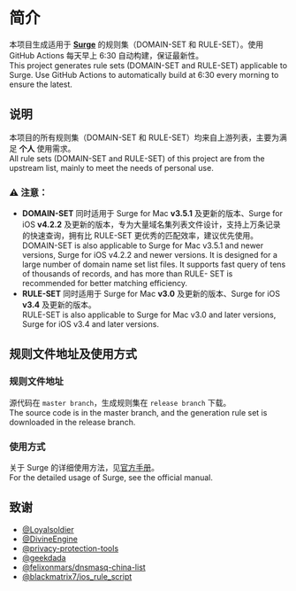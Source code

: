 # 简介

本项目生成适用于 [**Surge**](https://nssurge.com) 的规则集（DOMAIN-SET 和 RULE-SET）。使用 GitHub Actions 每天早上 6:30 自动构建，保证最新性。  
This project generates rule sets (DOMAIN-SET and RULE-SET) applicable to Surge. Use GitHub Actions to automatically build at 6:30 every morning to ensure the latest.

## 说明

本项目的所有规则集（DOMAIN-SET 和 RULE-SET）均来自上游列表，主要为满足 **个人** 使用需求。  
All rule sets (DOMAIN-SET and RULE-SET) of this project are from the upstream list, mainly to meet the needs of personal use.

### ⚠️ 注意：

- **DOMAIN-SET** 同时适用于 Surge for Mac **v3.5.1** 及更新的版本、Surge for iOS **v4.2.2** 及更新的版本，专为大量域名集列表文件设计，支持上万条记录的快速查询，拥有比 RULE-SET 更优秀的匹配效率，建议优先使用。  
DOMAIN-SET is also applicable to Surge for Mac v3.5.1 and newer versions, Surge for iOS v4.2.2 and newer versions. It is designed for a large number of domain name set list files. It supports fast query of tens of thousands of records, and has more than RULE- SET is recommended for better matching efficiency.
- **RULE-SET** 同时适用于 Surge for Mac **v3.0** 及更新的版本、Surge for iOS **v3.4** 及更新的版本。  
RULE-SET is also applicable to Surge for Mac v3.0 and later versions, Surge for iOS v3.4 and later versions.

## 规则文件地址及使用方式

### 规则文件地址

源代码在 ` master branch `，生成规则集在 ` release branch ` 下载。  
The source code is in the master branch, and the generation rule set is downloaded in the release branch.

### 使用方式

关于 Surge 的详细使用方法，见[官方手册](https://manual.nssurge.com)。  
For the detailed usage of Surge, see the official manual.

## 致谢

- [@Loyalsoldier](https://github.com/Loyalsoldier/surge-rules)
- [@DivineEngine](https://github.com/DivineEngine/Profiles/tree/master/Surge/Ruleset)
- [@privacy-protection-tools](https://github.com/privacy-protection-tools/anti-AD)
- [@geekdada](https://github.com/geekdada/surge-list)
- [@felixonmars/dnsmasq-china-list](https://github.com/felixonmars/dnsmasq-china-list)
- [@blackmatrix7/ios_rule_script](https://github.com/blackmatrix7/ios_rule_script)

